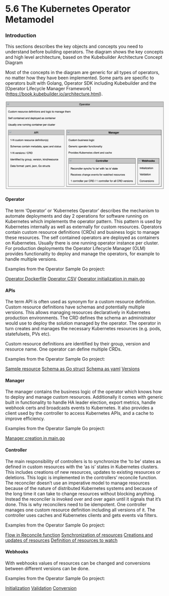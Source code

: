 # 5.6 The Kubernetes Operator Metamodel


### Introduction

This sections describes the key objects and concepts you need to understand before building operators. The diagram shows the key concepts and high level architecture, based on the Kubebuilder Architecture Concept Diagram

Most of the concepts in the diagram are generic for all types of operators, no matter how they have been implemented. Some parts are specific to operators built with Golang, Operator SDK including Kubebuilder and the [Operator Lifecycle Manager Framework] (https://book.kubebuilder.io/architecture.html).

 ![Operator Metamodel](/images/OperatorMetaModel.png)

#### Operator

The term ‘Operator’ or ‘Kubernetes Operator’ describes the mechanism to automate deployments and day 2 operations for software running on Kubernetes which implements the operator pattern. This pattern is used by Kubernetes internally as well as externally for custom resources. Operators contain custom resource definitions (CRDs) and business logic to manage these resources. The self contained operators are deployed as containers on Kubernetes. Usually there is one running operator instance per cluster. For production deployments the Operator Lifecycle Manager (OLM) provides functionality to deploy and manage the operators, for example to handle multiple versions.

Examples from the Operator Sample Go project:

[Operator Dockerfile]()
[Operator CSV]()
[Operator initialization in main.go]()

#### APIs

The term API is often used as synonym for a custom resource definition. Custom resource definitions have schemas and potentially multiple versions. This allows managing resources declaratively in Kubernetes production environments. The CRD defines the schema an administrator would use to deploy the solution managed by the operator.  The operator in turn creates and manages the necessary Kubernetes resources (e.g. pods, statefulsets, PVs etc).

Custom resource definitions are identified by their group, version and resource name. One operator can define multiple CRDs.

Examples from the Operator Sample Go project:

[Sample resource]()
[Schema as Go struct]()
[Schema as yaml]()
[Versions]()

#### Manager

The manager contains the business logic of the operator which knows how to deploy and manage custom resources. Additionally it comes with generic built in functionality to handle HA leader election, export metrics, handle webhook certs and broadcasts events to Kubernetes. It also provides a client used by the controller to access Kubernetes APIs, and a cache to improve efficiency.

Examples from the Operator Sample Go project:

[Manager creation in main.go]()


#### Controller

The main responsibility of controllers is to synchronize the ‘to be’ states as defined in custom resources with the ‘as is’ states in Kubernetes clusters. This includes creations of new resources, updates to existing resources or deletions. This logic is implemented in the controllers’ reconcile function. The reconciler doesn’t use an imperative model to manage resources because of the nature of distributed Kubernetes systems and because of the long time it can take to change resources without blocking anything. Instead the reconciler is invoked over and over again until it signals that it’s done. This is why reconcilers need to be idempotent. One controller manages one custom resource definition including all versions of it. The controller uses caches and Kubernetes clients and gets events via filters.


Examples from the Operator Sample Go project:

[Flow in Reconcile function]()
[Synchronization of resources]()
[Creations and updates of resources]()
[Definition of resources to watch]()


#### Webhooks

With webhooks values of resources can be changed and conversions between different versions can be done.

Examples from the Operator Sample Go project:

[Initialization]()
[Validation]()
[Conversion]()
